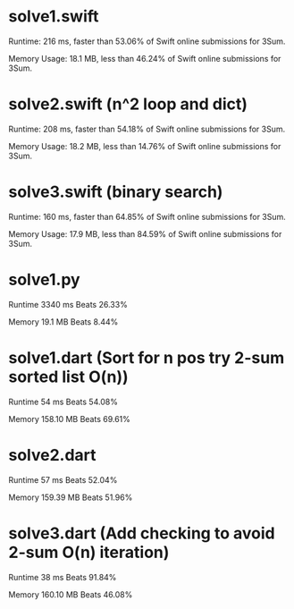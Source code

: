 # solve1.swift

Runtime: 216 ms, faster than 53.06% of Swift online submissions for 3Sum.

Memory Usage: 18.1 MB, less than 46.24% of Swift online submissions for 3Sum.

# solve2.swift (n^2 loop and dict)

Runtime: 208 ms, faster than 54.18% of Swift online submissions for 3Sum.

Memory Usage: 18.2 MB, less than 14.76% of Swift online submissions for 3Sum.

# solve3.swift (binary search)

Runtime: 160 ms, faster than 64.85% of Swift online submissions for 3Sum.

Memory Usage: 17.9 MB, less than 84.59% of Swift online submissions for 3Sum.

# solve1.py

Runtime 3340 ms Beats 26.33%

Memory 19.1 MB Beats 8.44%

# solve1.dart (Sort for n pos try 2-sum sorted list O(n))

Runtime 54 ms Beats 54.08%

Memory 158.10 MB Beats 69.61%

# solve2.dart

Runtime 57 ms Beats 52.04%

Memory 159.39 MB Beats 51.96%

# solve3.dart (Add checking to avoid 2-sum O(n) iteration)

Runtime 38 ms Beats 91.84%

Memory 160.10 MB Beats 46.08%

